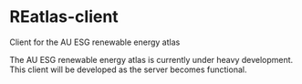 REatlas-client
==============

Client for the AU ESG renewable energy atlas



The AU ESG renewable energy atlas is currently under heavy development.
This client will be developed as the server becomes functional.

